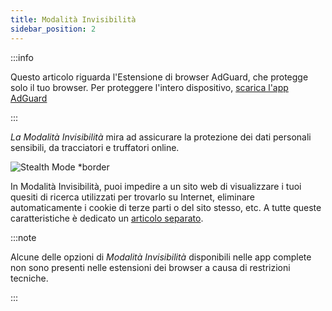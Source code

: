 ```yaml
---
title: Modalità Invisibilità
sidebar_position: 2
---
```


:::info

Questo articolo riguarda l'Estensione di browser AdGuard, che protegge solo il tuo browser. Per proteggere l'intero dispositivo, [scarica l'app AdGuard](https://agrd.io/download-kb-adblock)

:::

_La Modalità Invisibilità_ mira ad assicurare la protezione dei dati personali sensibili, da tracciatori e truffatori online.

![Stealth Mode \*border](https://cdn.adtidy.org/content/Kb/ad_blocker/browser_extension/ad_blocker_browser_extension_stealth_mode.png)

In Modalità Invisibilità, puoi impedire a un sito web di visualizzare i tuoi quesiti di ricerca utilizzati per trovarlo su Internet, eliminare automaticamente i cookie di terze parti o del sito stesso, etc. A tutte queste caratteristiche è dedicato un [articolo separato](/general/stealth-mode).

:::note

Alcune delle opzioni di _Modalità Invisibilità_ disponibili nelle app complete non sono presenti nelle estensioni dei browser a causa di restrizioni tecniche.

:::
